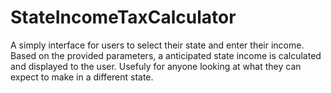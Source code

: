 # StateIncomeTaxCalculator
A simply interface for users to select their state and enter their income. Based on the provided parameters, a anticipated state income is calculated and displayed to the user. Usefuly for anyone looking at what they can expect to make in a different state.
